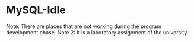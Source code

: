 # MySQL-Idle
Note: There are places that are not working during the program development phase. Note 2: It is a laboratory assignment of the university.
